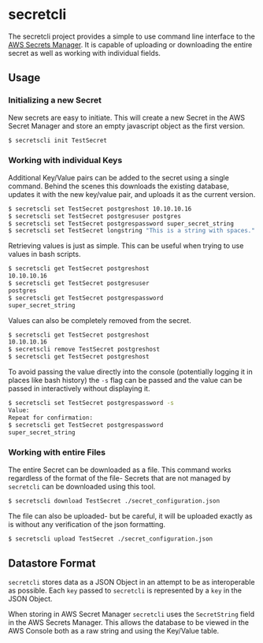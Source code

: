 # secretcli

The secretcli project provides a simple to use command line interface to the [AWS Secrets Manager](https://aws.amazon.com/secrets-manager/). It is capable of uploading or downloading the entire secret as well as working with individual fields.

## Usage

### Initializing a new Secret

New secrets are easy to initiate. This will create a new Secret in the AWS Secret Manager and store an empty javascript object as the first version.

```bash
$ secretscli init TestSecret
```

### Working with individual Keys

Additional Key/Value pairs can be added to the secret using a single command. Behind the scenes this downloads the existing database, updates it with the new key/value pair, and uploads it as the current version.

```bash
$ secretscli set TestSecret postgreshost 10.10.10.16
$ secretscli set TestSecret postgresuser postgres
$ secretscli set TestSecret postgrespassword super_secret_string
$ secretscli set TestSecret longstring "This is a string with spaces."
```

Retrieving values is just as simple. This can be useful when trying to use values in bash scripts.

```bash
$ secretscli get TestSecret postgreshost
10.10.10.16
$ secretscli get TestSecret postgresuser
postgres
$ secretscli get TestSecret postgrespassword
super_secret_string
```

Values can also be completely removed from the secret.

```bash
$ secretscli get TestSecret postgreshost
10.10.10.16
$ secretscli remove TestSecret postgreshost
$ secretscli get TestSecret postgreshost
```

To avoid passing the value directly into the console (potentially logging it in places like bash history) the `-s` flag can be passed and the value can be passed in interactively without displaying it.


```bash
$ secretscli set TestSecret postgrespassword -s
Value:
Repeat for confirmation:
$ secretscli get TestSecret postgrespassword
super_secret_string
```

### Working with entire Files

The entire Secret can be downloaded as a file. This command works regardless of the format of the file- Secrets that are not managed by `secretcli` can be downloaded using this tool.

```bash
$ secretscli download TestSecret ./secret_configuration.json
```

The file can also be uploaded- but be careful, it will be uploaded exactly as is without any verification of the json formatting.

```bash
$ secretscli upload TestSecret ./secret_configuration.json
```

## Datastore Format

`secretcli` stores data as a JSON Object in an attempt to be as interoperable as possible. Each `key` passed to `secretcli` is represented by a `key` in the JSON Object. 

When storing in AWS Secret Manager `secretcli` uses the `SecretString` field in the AWS Secrets Manager. This allows the database to be viewed in the AWS Console both as a raw string and using the Key/Value table.
